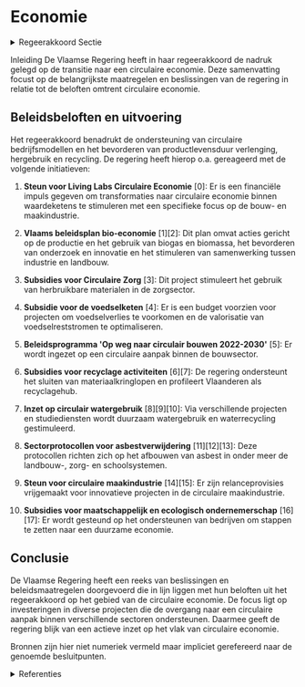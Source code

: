 # Economie

<details>
        <summary>Regeerakkoord Sectie </summary>
        <p>2.4.2.1 Economie We ondersteunen de ontwikkeling van onderne-mingsmodellen waarbij een dienst in plaats van een product wordt aangeboden en waarbij producten worden gedeeld. Producten moeten slimmer worden ontworpen, zodat ze langer meegaan en makkelijker herstelbaar, herbruik-baar en recycleerbaar zijn. We bevorderen herstelling van producten en hergebruik van onderdelen omdat hierdoor meer waarde wordt behouden en minder grondstoffen moeten worden gebruikt; recyclage vormt de sluitsteen om alle grondstoffen maximaal te herwinnen. We geven zelf het goede voorbeeld en stellen bij openbare aanbestedingen circulaire voorrangsre-gels in om de kringloopeconomie maximaal kansen te geven. We moedigen producenten actief aan om hun merkidentiteit en marktinvloed te gebruiken ter bevordering van duurzame en circulaire consumptie. We versterken de inzet op ecodesign en circulair aankopen binnen instru-menten zoals de aanvaardingsplicht en green deals. We werken drempels weg die circulaire modellen en gebruik van recyclaat nodeloos hinderen We stimuleren de bouwsector om richting circu-laire en modulaire gebouwen te evolueren. Vlaanderen Circulair is het centrale platform binnen Vlaanderen rond Circulaire Economie. Gelet op de prioriteit die we hechten aan een circulaire aanpak binnen diverse thema’s, bundelen we middelen vanuit de relevante beleidsvelden en zorgen we ervoor dat vanuit elk van de beleidsvelden een voldoende sterke rol kan opgenomen in de aansturing van Vlaanderen Circulair. We passen de huidige governance van Vlaanderen Circulair aan om te zorgen dat we deze verbrede focus waar kunnen maken. Een circulaire economie betekent ook dat Vlaanderen zich moet voorbereiden op een gefaseerde afbouw van afvalverbranding . De verbrandingscapaciteit die we in tussentijd in stand houden, moet het hoogst mogelijke energe-tisch rendement en de laagst mogelijke uitstoot hebben. </p>
        </details> 

Inleiding
De Vlaamse Regering heeft in haar regeerakkoord de nadruk gelegd op de transitie naar een circulaire economie. Deze samenvatting focust op de belangrijkste maatregelen en beslissingen van de regering in relatie tot de beloften omtrent circulaire economie.

## Beleidsbeloften en uitvoering
Het regeerakkoord benadrukt de ondersteuning van circulaire bedrijfsmodellen en het bevorderen van productlevensduur verlenging, hergebruik en recycling. De regering heeft hierop o.a. gereageerd met de volgende initiatieven:

1. **Steun voor Living Labs Circulaire Economie** \[0\]: Er is een financiële impuls gegeven om transformaties naar circulaire economie binnen waardeketens te stimuleren met een specifieke focus op de bouw- en maakindustrie.
   
2. **Vlaams beleidsplan bio-economie** \[1\]\[2\]: Dit plan omvat acties gericht op de productie en het gebruik van biogas en biomassa, het bevorderen van onderzoek en innovatie en het stimuleren van samenwerking tussen industrie en landbouw.
   
3. **Subsidies voor Circulaire Zorg** \[3\]: Dit project stimuleert het gebruik van herbruikbare materialen in de zorgsector.

4. **Subsidie voor de voedselketen** \[4\]: Er is een budget voorzien voor projecten om voedselverlies te voorkomen en de valorisatie van voedselreststromen te optimaliseren.

5. **Beleidsprogramma 'Op weg naar circulair bouwen 2022-2030'** \[5\]: Er wordt ingezet op een circulaire aanpak binnen de bouwsector.

6. **Subsidies voor recyclage activiteiten** \[6\]\[7\]: De regering ondersteunt het sluiten van materiaalkringlopen en profileert Vlaanderen als recyclagehub.

7. **Inzet op circulair watergebruik** \[8\]\[9\]\[10\]: Via verschillende projecten en studiediensten wordt duurzaam watergebruik en waterrecycling gestimuleerd.

8. **Sectorprotocollen voor asbestverwijdering** \[11\]\[12\]\[13\]: Deze protocollen richten zich op het afbouwen van asbest in onder meer de landbouw-, zorg- en schoolsystemen.

9. **Steun voor circulaire maakindustrie** \[14\]\[15\]: Er zijn relanceprovisies vrijgemaakt voor innovatieve projecten in de circulaire maakindustrie.

10. **Subsidies voor maatschappelijk en ecologisch ondernemerschap** \[16\]\[17\]: Er wordt gesteund op het ondersteunen van bedrijven om stappen te zetten naar een duurzame economie.

## Conclusie
De Vlaamse Regering heeft een reeks van beslissingen en beleidsmaatregelen doorgevoerd die in lijn liggen met hun beloften uit het regeerakkoord op het gebied van de circulaire economie. De focus ligt op investeringen in diverse projecten die de overgang naar een circulaire aanpak binnen verschillende sectoren ondersteunen. Daarmee geeft de regering blijk van een actieve inzet op het vlak van circulaire economie.

Bronnen zijn hier niet numeriek vermeld maar impliciet gerefereerd naar de genoemde besluitpunten.

<details>
        <summary> Referenties</summary>
        **[\[0\]](https://beslissingenvlaamseregering.vlaanderen.be/?search=Plan%20Vlaamse%20Veerkracht%3A%20Steun%20aan%20projecten%20binnen%20de%20oproep%20Living%20Labs%20Circulaire%20Economie&dateOption=select&startDate=2022-11-10T07%3A00%3A00Z&endDate=2022-11-10T07%3A00%3A00Z)** : **(2022-11-10)** Plan Vlaamse Veerkracht: Steun aan projecten binnen de oproep Living Labs Circulaire Economie 

**[\[1\]](https://beslissingenvlaamseregering.vlaanderen.be/?search=Vlaams%20beleidsplan%20bio-economie&dateOption=select&startDate=2020-12-18T09%3A00%3A00Z&endDate=2020-12-18T09%3A00%3A00Z)** : **(2020-12-18)** Vlaams beleidsplan bio-economie 

**[\[2\]](https://beslissingenvlaamseregering.vlaanderen.be/?search=Plan%20Vlaamse%20Veerkracht%3A%20volgende%20stappen%20en%20uitbreiding%20van%20het%20Vlaams%20beleidsplan%20bio-economie&dateOption=select&startDate=2022-04-29T08%3A00%3A00Z&endDate=2022-04-29T08%3A00%3A00Z)** : **(2022-04-29)** Plan Vlaamse Veerkracht: volgende stappen en uitbreiding van het Vlaams beleidsplan bio-economie 

**[\[3\]](https://beslissingenvlaamseregering.vlaanderen.be/?search=Subsidies%20gerichte%20oproep%20Circulaire%20Zorg%202023%20om%20het%20gebruik%20van%20herbruikbaar%20materiaal%20in%20de%20medische%20zorg%20te%20bevorderen&dateOption=select&startDate=2023-07-07T09%3A00%3A00Z&endDate=2023-07-07T09%3A00%3A00Z)** : **(2023-07-07)** Subsidies gerichte oproep Circulaire Zorg 2023 om het gebruik van herbruikbaar materiaal in de medische zorg te bevorderen 

**[\[4\]](https://beslissingenvlaamseregering.vlaanderen.be/?search=Oproep%20circulaire%20voedselketen%202022%3A%20%C2%A0preventie%20van%20voedselverlies%20en%20hoogwaardige%20valorisatie%20van%20voedselreststromen&dateOption=select&startDate=2022-10-07T08%3A00%3A00Z&endDate=2022-10-07T08%3A00%3A00Z)** : **(2022-10-07)** Oproep circulaire voedselketen 2022:  preventie van voedselverlies en hoogwaardige valorisatie van voedselreststromen 

**[\[5\]](https://beslissingenvlaamseregering.vlaanderen.be/?search=Vlaams%20beleidsprogramma%20%27Op%20weg%20naar%20circulair%20bouwen%202022-2030%27&dateOption=select&startDate=2022-04-29T08%3A00%3A00Z&endDate=2022-04-29T08%3A00%3A00Z)** : **(2022-04-29)** Vlaams beleidsprogramma 'Op weg naar circulair bouwen 2022-2030' 

**[\[6\]](https://beslissingenvlaamseregering.vlaanderen.be/?search=Plan%20Vlaamse%20Veerkracht%3A%20Recyclagehub%20regels%20voor%20toekenning%20steun%20aan%20ondernemingen%20om%20materiaalkringlopen%20te%20sluiten&dateOption=select&startDate=2021-06-18T08%3A00%3A00Z&endDate=2021-06-18T08%3A00%3A00Z)** : **(2021-06-18)** Plan Vlaamse Veerkracht: Recyclagehub regels voor toekenning steun aan ondernemingen om materiaalkringlopen te sluiten 

**[\[7\]](https://beslissingenvlaamseregering.vlaanderen.be/?search=Plan%20Vlaamse%20Veerkracht%3A%20Steun%20aan%20ondernemingen%20om%20materiaalkringlopen%20te%20sluiten%20in%20kader%20van%20tweede%20oproep%20%27Recyclagehub%27&dateOption=select&startDate=2022-11-25T11%3A00%3A00Z&endDate=2022-11-25T11%3A00%3A00Z)** : **(2022-11-25)** Plan Vlaamse Veerkracht: Steun aan ondernemingen om materiaalkringlopen te sluiten in kader van tweede oproep 'Recyclagehub' 

**[\[8\]](https://beslissingenvlaamseregering.vlaanderen.be/?search=Plan%20Vlaamse%20Veerkracht%3A%20Innovatieve%20Projecten%20Circulair%20Watergebruik&dateOption=select&startDate=2022-10-21T08%3A00%3A00Z&endDate=2022-10-21T08%3A00%3A00Z)** : **(2022-10-21)** Plan Vlaamse Veerkracht: Innovatieve Projecten Circulair Watergebruik 

**[\[9\]](https://beslissingenvlaamseregering.vlaanderen.be/?search=Plan%20Vlaamse%20Veerkracht%3A%20Subsidie%20innovatieve%20projecten%20Circulair%20Watergebruik%20in%20kader%20van%20Blue%20Deal&dateOption=select&startDate=2022-11-18T09%3A00%3A00Z&endDate=2022-11-18T09%3A00%3A00Z)** : **(2022-11-18)** Plan Vlaamse Veerkracht: Subsidie innovatieve projecten Circulair Watergebruik in kader van Blue Deal 

**[\[10\]](https://beslissingenvlaamseregering.vlaanderen.be/?search=Plan%20Vlaamse%20Veerkracht%3A%20bestedingskader%20middelen%20projectoproep%20%27Hergebruik%20Restwater%27&dateOption=select&startDate=2021-07-16T06%3A00%3A00Z&endDate=2021-07-16T06%3A00%3A00Z)** : **(2021-07-16)** Plan Vlaamse Veerkracht: bestedingskader middelen projectoproep 'Hergebruik Restwater' 

**[\[11\]](https://beslissingenvlaamseregering.vlaanderen.be/?search=Circulaire%20economie%3A%20asbest%20sectorprotocol%20landbouw&dateOption=select&startDate=2022-05-20T08%3A00%3A00Z&endDate=2022-05-20T08%3A00%3A00Z)** : **(2022-05-20)** Circulaire economie: asbest sectorprotocol landbouw 

**[\[12\]]** : **(2020-07-10)**  

**[\[13\]](https://beslissingenvlaamseregering.vlaanderen.be/?search=Plan%20Vlaamse%20Veerkracht%3A%20circulaire%20economie%20-%20asbest%20sectorprotocollen%20scholen&dateOption=select&startDate=2022-07-15T08%3A00%3A00Z&endDate=2022-07-15T08%3A00%3A00Z)** : **(2022-07-15)** Plan Vlaamse Veerkracht: circulaire economie - asbest sectorprotocollen scholen 

**[\[14\]](https://beslissingenvlaamseregering.vlaanderen.be/?search=Plan%20Vlaamse%20Veerkracht%3A%20dossiernummer%20123&dateOption=select&startDate=2021-05-28T08%3A00%3A00Z&endDate=2021-05-28T08%3A00%3A00Z)** : **(2021-05-28)** Plan Vlaamse Veerkracht: dossiernummer 123 

**[\[15\]](https://beslissingenvlaamseregering.vlaanderen.be/?search=Plan%20Vlaamse%20Veerkracht%3A%20dossiernummer%20124&dateOption=select&startDate=2021-05-28T08%3A00%3A00Z&endDate=2021-05-28T08%3A00%3A00Z)** : **(2021-05-28)** Plan Vlaamse Veerkracht: dossiernummer 124 

**[\[16\]](https://beslissingenvlaamseregering.vlaanderen.be/?search=Voorontwerp%20van%20decreet%20over%20de%20ondersteuning%20van%20sociale%20economie%20en%20maatschappelijk%20verantwoord%20ondernemen&dateOption=select&startDate=2023-07-07T09%3A00%3A00Z&endDate=2023-07-07T09%3A00%3A00Z)** : **(2023-07-07)** Voorontwerp van decreet over de ondersteuning van sociale economie en maatschappelijk verantwoord ondernemen 

**[\[17\]](https://beslissingenvlaamseregering.vlaanderen.be/?search=Oproep%20%E2%80%98Investeringen%20in%20een%20duurzame%20en%20groene%20mobiliteit%20in%20de%20sociale%20economie%E2%80%99&dateOption=select&startDate=2022-12-23T09%3A00%3A00Z&endDate=2022-12-23T09%3A00%3A00Z)** : **(2022-12-23)** Oproep ‘Investeringen in een duurzame en groene mobiliteit in de sociale economie’ 
        </details> 

